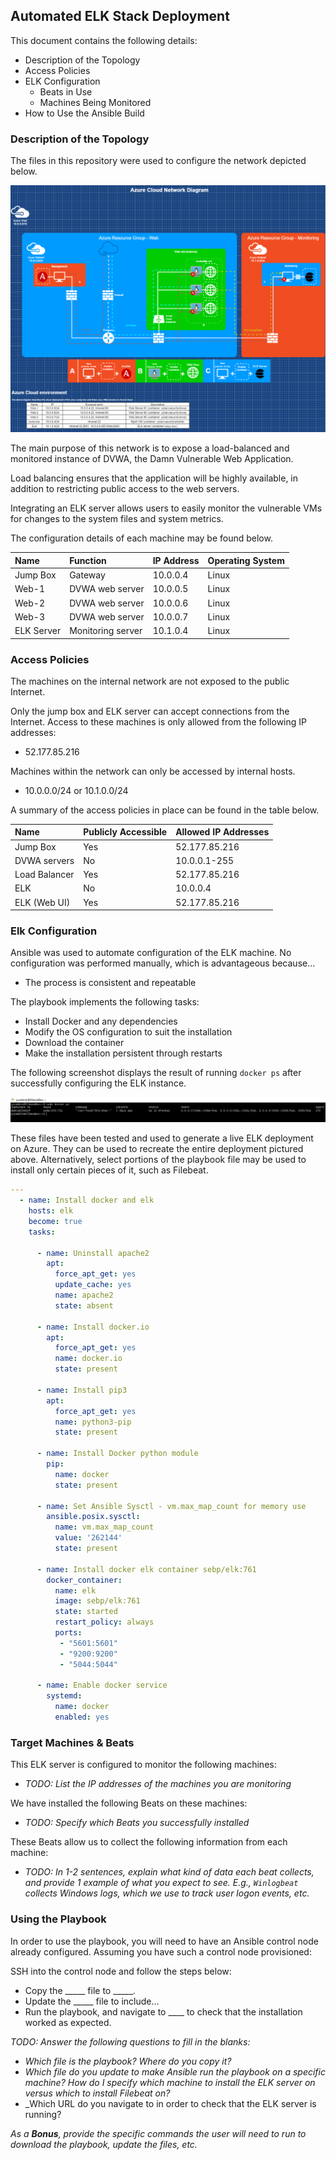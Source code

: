 ## Automated ELK Stack Deployment

This document contains the following details:
- Description of the Topology
- Access Policies
- ELK Configuration
  - Beats in Use
  - Machines Being Monitored
- How to Use the Ansible Build


### Description of the Topology

The files in this repository were used to configure the network depicted below.

![Project Network Diagram](Images/ELK_stack_network_diagram.png)

The main purpose of this network is to expose a load-balanced and monitored instance of DVWA, the Damn Vulnerable Web Application.

Load balancing ensures that the application will be highly available, in addition to restricting public access to the web servers.

Integrating an ELK server allows users to easily monitor the vulnerable VMs for changes to the system files and system metrics.

The configuration details of each machine may be found below.

| Name     | Function | IP Address | Operating System |
|:----------|:----------|:------------|:------------------|
| Jump Box  | Gateway         | 10.0.0.4   | Linux            |
| Web-1     | DVWA web server | 10.0.0.5   | Linux            |
| Web-2     | DVWA web server | 10.0.0.6   | Linux            |
| Web-3     | DVWA web server | 10.0.0.7   | Linux            |
| ELK Server | Monitoring server | 10.1.0.4 | Linux           |

### Access Policies

The machines on the internal network are not exposed to the public Internet. 

Only the jump box and ELK server can accept connections from the Internet. Access to these machines is only allowed from the following IP addresses:
- 52.177.85.216 

Machines within the network can only be accessed by internal hosts.
- 10.0.0.0/24 or 10.1.0.0/24

A summary of the access policies in place can be found in the table below.

| Name     | Publicly Accessible | Allowed IP Addresses |
|:---------|:--------------------|:---------------------|
| Jump Box | Yes                 | 52.177.85.216        |
| DVWA servers  | No             | 10.0.0.1-255         |
| Load Balancer | Yes            | 52.177.85.216        |
| ELK      | No                  | 10.0.0.4             |
| ELK (Web UI)  | Yes            | 52.177.85.216        |  


### Elk Configuration

Ansible was used to automate configuration of the ELK machine. No configuration was performed manually, which is advantageous because...
- The process is consistent and repeatable

The playbook implements the following tasks:
- Install Docker and any dependencies
- Modify the OS configuration to suit the installation
- Download the container
- Make the installation persistent through restarts
  
The following screenshot displays the result of running `docker ps` after successfully configuring the ELK instance.

![ELK "docker ps" output](Images/ELK_docker_ps.png)

These files have been tested and used to generate a live ELK deployment on Azure. They can be used to recreate the entire deployment pictured above. Alternatively, select portions of the playbook file may be used to install only certain pieces of it, such as Filebeat.

```yaml
---
  - name: Install docker and elk
    hosts: elk
    become: true
    tasks:

      - name: Uninstall apache2
        apt:
          force_apt_get: yes
          update_cache: yes
          name: apache2
          state: absent

      - name: Install docker.io
        apt:
          force_apt_get: yes
          name: docker.io
          state: present

      - name: Install pip3
        apt:
          force_apt_get: yes
          name: python3-pip
          state: present

      - name: Install Docker python module
        pip:
          name: docker
          state: present

      - name: Set Ansible Sysctl - vm.max_map_count for memory use
        ansible.posix.sysctl:
          name: vm.max_map_count
          value: '262144'
          state: present

      - name: Install docker elk container sebp/elk:761
        docker_container:
          name: elk
          image: sebp/elk:761
          state: started
          restart_policy: always
          ports:
           - "5601:5601"
           - "9200:9200"
           - "5044:5044"

      - name: Enable docker service
        systemd:
          name: docker
          enabled: yes
```


### Target Machines & Beats
This ELK server is configured to monitor the following machines:
- _TODO: List the IP addresses of the machines you are monitoring_

We have installed the following Beats on these machines:
- _TODO: Specify which Beats you successfully installed_

These Beats allow us to collect the following information from each machine:
- _TODO: In 1-2 sentences, explain what kind of data each beat collects, and provide 1 example of what you expect to see. E.g., `Winlogbeat` collects Windows logs, which we use to track user logon events, etc._

### Using the Playbook
In order to use the playbook, you will need to have an Ansible control node already configured. Assuming you have such a control node provisioned: 

SSH into the control node and follow the steps below:
- Copy the _____ file to _____.
- Update the _____ file to include...
- Run the playbook, and navigate to ____ to check that the installation worked as expected.

_TODO: Answer the following questions to fill in the blanks:_
- _Which file is the playbook? Where do you copy it?_
- _Which file do you update to make Ansible run the playbook on a specific machine? How do I specify which machine to install the ELK server on versus which to install Filebeat on?_
- _Which URL do you navigate to in order to check that the ELK server is running?

_As a **Bonus**, provide the specific commands the user will need to run to download the playbook, update the files, etc._

